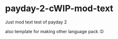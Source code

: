# payday-2-cWIP-mod-text
Just mod text test of payday 2

also template for making other language pack :D
